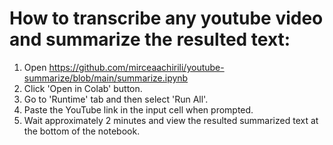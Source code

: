 # How to transcribe any youtube video and summarize the resulted text:

1. Open https://github.com/mirceaachirili/youtube-summarize/blob/main/summarize.ipynb
2. Click 'Open in Colab' button.
3. Go to 'Runtime' tab and then select 'Run All'.
4. Paste the YouTube link in the input cell when prompted.
5. Wait approximately 2 minutes and view the resulted summarized text at the bottom of the notebook.
